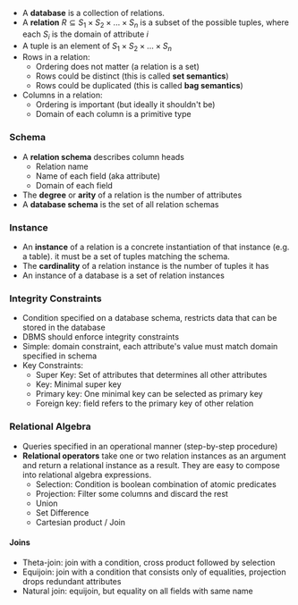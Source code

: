 - A **database** is a collection of relations. 
- A **relation** $R \subseteq S_1 \times S_2 \times ... \times S_n$ is a subset of the possible tuples, where each $S_i$ is the domain of attribute $i$ 
- A tuple is an element of $S_1 \times S_2 \times ... \times S_n$ 
- Rows in a relation:
	- Ordering does not matter (a relation is a set)
	- Rows could be distinct (this is called **set semantics**)
	- Rows could be duplicated (this is called **bag semantics**)
- Columns in a relation:
	- Ordering is important (but ideally it shouldn't be)
	- Domain of each column is a primitive type
### Schema
- A **relation schema** describes column heads
	- Relation name
	- Name of each field (aka attribute)
	- Domain of each field
- The **degree** or **arity** of a relation is the number of attributes
- A **database schema** is the set of all relation schemas

### Instance
- An **instance** of a relation is a concrete instantiation of that instance (e.g. a table). it must be a set of tuples matching the schema. 
- The **cardinality** of a relation instance is the number of tuples it has
- An instance of a database is a set of relation instances

### Integrity Constraints
- Condition specified on a database schema, restricts data that can be stored in the database
- DBMS should enforce integrity constraints
- Simple: domain constraint, each attribute's value must match domain specified in schema
- Key Constraints:
	- Super Key: Set of attributes that determines all other attributes
	- Key: Minimal super key
	- Primary key: One minimal key can be selected as primary key
	- Foreign key: field refers to the primary key of other relation
### Relational Algebra
- Queries specified in an operational manner (step-by-step procedure)
- **Relational operators** take one or two relation instances as an argument and return a relational instance as a result. They are easy to compose into relational algebra expressions.
	- Selection: Condition is boolean combination of atomic predicates
	- Projection: Filter some columns and discard the rest
	- Union
	- Set Difference
	- Cartesian product / Join

#### Joins
- Theta-join: join with a condition, cross product followed by selection
- Equijoin: join with a condition that consists only of equalities, projection drops redundant attributes
- Natural join: equijoin, but equality on all fields with same name